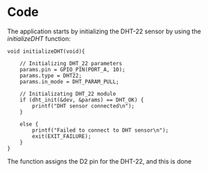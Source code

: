 # Code
The application starts by initializing the DHT-22 sensor by using the *initializeDHT* function:

```
void initializeDHT(void){
	
	// Initializing DHT_22 parameters
	params.pin = GPIO_PIN(PORT_A, 10);
	params.type = DHT22;
	params.in_mode = DHT_PARAM_PULL;
	
	// Initializating DHT_22 module
	if (dht_init(&dev, &params) == DHT_OK) {
		printf("DHT sensor connected\n");
	}
	
	else {
		printf("Failed to connect to DHT sensor\n");
		exit(EXIT_FAILURE);
	}
}
```

The function assigns the D2 pin for the DHT-22, and this is done 



